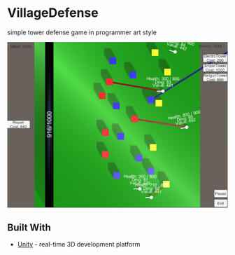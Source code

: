 # VillageDefense
simple tower defense game in programmer art style

![screenshot](./screenshot.PNG)

## Built With
* [Unity](https://unity.com/) - real-time 3D development platform